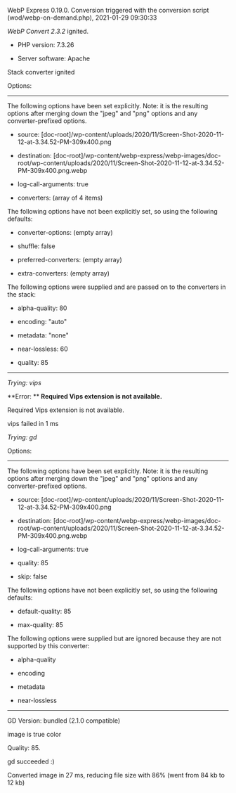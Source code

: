 WebP Express 0.19.0. Conversion triggered with the conversion script (wod/webp-on-demand.php), 2021-01-29 09:30:33

*WebP Convert 2.3.2*  ignited.
- PHP version: 7.3.26
- Server software: Apache

Stack converter ignited

Options:
------------
The following options have been set explicitly. Note: it is the resulting options after merging down the "jpeg" and "png" options and any converter-prefixed options.
- source: [doc-root]/wp-content/uploads/2020/11/Screen-Shot-2020-11-12-at-3.34.52-PM-309x400.png
- destination: [doc-root]/wp-content/webp-express/webp-images/doc-root/wp-content/uploads/2020/11/Screen-Shot-2020-11-12-at-3.34.52-PM-309x400.png.webp
- log-call-arguments: true
- converters: (array of 4 items)

The following options have not been explicitly set, so using the following defaults:
- converter-options: (empty array)
- shuffle: false
- preferred-converters: (empty array)
- extra-converters: (empty array)

The following options were supplied and are passed on to the converters in the stack:
- alpha-quality: 80
- encoding: "auto"
- metadata: "none"
- near-lossless: 60
- quality: 85
------------


*Trying: vips* 

**Error: ** **Required Vips extension is not available.** 
Required Vips extension is not available.
vips failed in 1 ms

*Trying: gd* 

Options:
------------
The following options have been set explicitly. Note: it is the resulting options after merging down the "jpeg" and "png" options and any converter-prefixed options.
- source: [doc-root]/wp-content/uploads/2020/11/Screen-Shot-2020-11-12-at-3.34.52-PM-309x400.png
- destination: [doc-root]/wp-content/webp-express/webp-images/doc-root/wp-content/uploads/2020/11/Screen-Shot-2020-11-12-at-3.34.52-PM-309x400.png.webp
- log-call-arguments: true
- quality: 85
- skip: false

The following options have not been explicitly set, so using the following defaults:
- default-quality: 85
- max-quality: 85

The following options were supplied but are ignored because they are not supported by this converter:
- alpha-quality
- encoding
- metadata
- near-lossless
------------

GD Version: bundled (2.1.0 compatible)
image is true color
Quality: 85. 
gd succeeded :)

Converted image in 27 ms, reducing file size with 86% (went from 84 kb to 12 kb)
